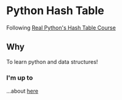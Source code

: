 # Python Hash Table
Following [Real Python's Hash Table Course](https://realpython.com/python-hash-table)

## Why
To learn python and data structures!

### I'm up to
...about [here](https://realpython.com/python-hash-table/#report-the-hash-tables-length)
